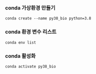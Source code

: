 ### conda 가상환경 만들기
`
conda create --name py38_bio python=3.8
`

### conda 환경 변수 리스트
`
conda env list
`

### conda 활성화
`
conda activate py38_bio
`
